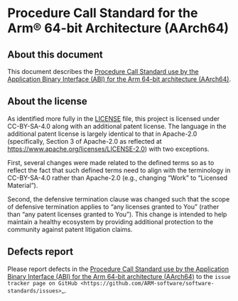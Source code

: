 # Procedure Call Standard for the Arm® 64-bit Architecture (AArch64)


## About this document

This document describes the [Procedure Call Standard use by the
Application Binary Interface (ABI) for the Arm 64-bit
architecture (AArch64)](aapcs64.rst).

## About the license

As identified more fully in the [LICENSE](LICENSE) file, this project
is licensed under CC-BY-SA-4.0 along with an additional patent
license.  The language in the additional patent license is largely
identical to that in Apache-2.0 (specifically, Section 3 of Apache-2.0
as reflected at https://www.apache.org/licenses/LICENSE-2.0) with two
exceptions.

First, several changes were made related to the defined terms so as to
reflect the fact that such defined terms need to align with the
terminology in CC-BY-SA-4.0 rather than Apache-2.0 (e.g., changing
“Work” to “Licensed Material”).

Second, the defensive termination clause was changed such that the
scope of defensive termination applies to “any licenses granted to
You” (rather than “any patent licenses granted to You”).  This change
is intended to help maintain a healthy ecosystem by providing
additional protection to the community against patent litigation
claims.

## Defects report

Please report defects in the [Procedure Call Standard use by the
Application Binary Interface (ABI) for the Arm 64-bit architecture
(AArch64)](aapcs64.rst) to the `issue tracker page on GitHub
<https://github.com/ARM-software/software-standards/issues>`_.
